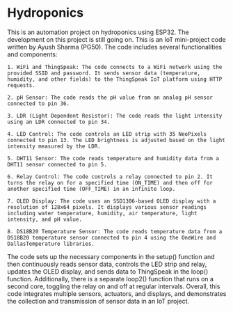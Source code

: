 # Hydroponics
This is an automation project on hydroponics using ESP32.
The development on this project is still going on.
This is an IoT mini-project code written by Ayush Sharma (PG50). The code includes several functionalities and components:

    1. WiFi and ThingSpeak: The code connects to a WiFi network using the provided SSID and password. It sends sensor data (temperature, humidity, and other fields) to the ThingSpeak IoT platform using HTTP requests.

    2. pH Sensor: The code reads the pH value from an analog pH sensor connected to pin 36.

    3. LDR (Light Dependent Resistor): The code reads the light intensity using an LDR connected to pin 34.

    4. LED Control: The code controls an LED strip with 35 NeoPixels connected to pin 13. The LED brightness is adjusted based on the light intensity measured by the LDR.

    5. DHT11 Sensor: The code reads temperature and humidity data from a DHT11 sensor connected to pin 5.

    6. Relay Control: The code controls a relay connected to pin 2. It turns the relay on for a specified time (ON_TIME) and then off for another specified time (OFF_TIME) in an infinite loop.

    7. OLED Display: The code uses an SSD1306-based OLED display with a resolution of 128x64 pixels. It displays various sensor readings including water temperature, humidity, air temperature, light intensity, and pH value.

    8. DS18B20 Temperature Sensor: The code reads temperature data from a DS18B20 temperature sensor connected to pin 4 using the OneWire and DallasTemperature libraries.

The code sets up the necessary components in the setup() function and then continuously reads sensor data, controls the LED strip and relay, updates the OLED display, and sends data to ThingSpeak in the loop() function. Additionally, there is a separate loop2() function that runs on a second core, toggling the relay on and off at regular intervals.
Overall, this code integrates multiple sensors, actuators, and displays, and demonstrates the collection and transmission of sensor data in an IoT project.
